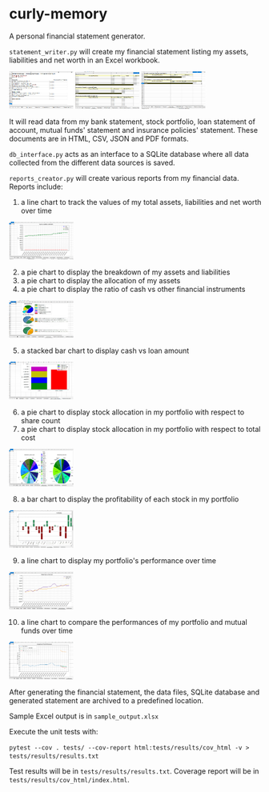 # curly-memory
A personal financial statement generator.

`statement_writer.py` will create my financial statement listing my assets, liabilities 
and net worth in an Excel workbook.  

<p align="left">
    <img src="screenshots/01 - summary.jpg" height="75" width="128"/>
    <img src="screenshots/02 - assets.jpg" height="75" width="128"/>
    <img src="screenshots/03 - liabilities.jpg" height="75" width="128"/> 
</p>

It will read data from my bank statement, stock portfolio, loan statement of account, mutual 
funds' statement and insurance policies' statement. These documents are in 
HTML, CSV, JSON and PDF formats.

`db_interface.py` acts as an interface to a SQLite database where all data collected from the
different data sources is saved.

`reports_creator.py` will create various reports from my financial data.  Reports include:
1. a line chart to track the values of my total assets, liabilities and net worth over time

<img src="screenshots/04 - saln chart.jpg" height="75" width="128"/> 

2. a pie chart to display the breakdown of my assets and liabilities
3. a pie chart to display the allocation of my assets
4. a pie chart to display the ratio of cash vs other financial instruments

<img src="screenshots/05 - summaries.jpg" height="75" width="128"/> 

5. a stacked bar chart to display cash vs loan amount

<img src="screenshots/06 - cash vs loan amount.jpg" height="75" width="128"/> 

6. a pie chart to display stock allocation in my portfolio with respect to share count
7. a pie chart to display stock allocation in my portfolio with respect to total cost

<img src="screenshots/07 - portfolio allocation.jpg" height="75" width="128"/> 

8. a bar chart to display the profitability of each stock in my portfolio

<img src="screenshots/08 - profitability.jpg" height="75" width="128"/> 

9. a line chart to display my portfolio's performance over time

<img src="screenshots/09 - portfolio performance.jpg" height="75" width="128"/> 

10. a line chart to compare the performances of my portfolio and mutual funds over time

<img src="screenshots/10 - fund performance.jpg" height="75" width="128"/> 


After generating the financial statement, the data files, SQLite database and generated statement 
are archived to a predefined location. 

Sample Excel output is in `sample_output.xlsx`

Execute the unit tests with:

`pytest --cov . tests/ --cov-report html:tests/results/cov_html -v > tests/results/results.txt`

Test results will be in `tests/results/results.txt`.
Coverage report will be in `tests/results/cov_html/index.html`.